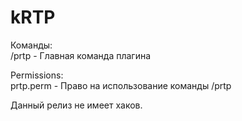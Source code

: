 # kRTP 
Команды:  
/prtp - Главная команда плагина  

Permissions:  
prtp.perm - Право на использование команды /prtp  

Данный релиз не имеет хаков.  
